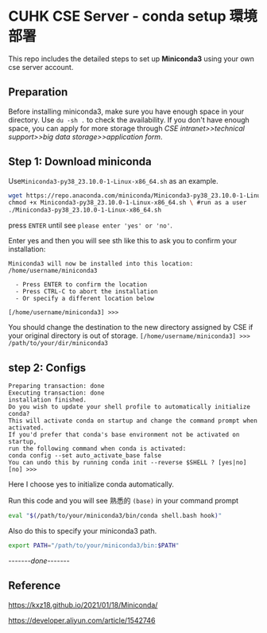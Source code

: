 # CUHK CSE Server - conda setup 環境部署
This repo includes the detailed steps to set up **Miniconda3** using your own cse server account.

## Preparation
Before installing miniconda3, make sure you have enough space in your directory. Use `du -sh .` to check the availability. If you don't have enough space, you can apply for more storage through _CSE intranet>>technical support>>big data storage>>application form_.

## Step 1: Download miniconda
Use`Miniconda3-py38_23.10.0-1-Linux-x86_64.sh` as an example.
```bash
wget https://repo.anaconda.com/miniconda/Miniconda3-py38_23.10.0-1-Linux-x86_64.sh \
chmod +x Miniconda3-py38_23.10.0-1-Linux-x86_64.sh \ #run as a user
./Miniconda3-py38_23.10.0-1-Linux-x86_64.sh
```
press `ENTER` until see `please enter 'yes' or 'no'`.

Enter yes and then you will see sth like this to ask you to confirm your installation:
```
Miniconda3 will now be installed into this location:
/home/username/miniconda3

  - Press ENTER to confirm the location
  - Press CTRL-C to abort the installation
  - Or specify a different location below

[/home/username/miniconda3] >>>
```
You should change the destination to the new directory assigned by CSE if your original directory is out of storage.
`[/home/username/miniconda3] >>> /path/to/your/dir/miniconda3`
## step 2: Configs
```
Preparing transaction: done
Executing transaction: done
installation finished.
Do you wish to update your shell profile to automatically initialize conda?
This will activate conda on startup and change the command prompt when activated.
If you'd prefer that conda's base environment not be activated on startup,
run the following command when conda is activated:
conda config --set auto_activate_base false
You can undo this by running conda init --reverse $SHELL ? [yes|no]
[no] >>> 
```

Here I choose yes to initialize conda automatically.

Run this code and you will see 熟悉的 `(base)` in your command prompt
``` bash
eval "$(/path/to/your/miniconda3/bin/conda shell.bash hook)"
```
Also do this to specify your miniconda3 path.
``` bash
export PATH="/path/to/your/miniconda3/bin:$PATH"
```
-------_done_-------

## Reference
https://kxz18.github.io/2021/01/18/Miniconda/

https://developer.aliyun.com/article/1542746


